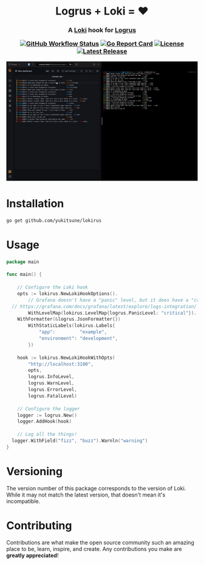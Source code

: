<h1 align="center">
  Logrus + Loki = ❤️
</h1>

<h3 align="center">
  A <a href="https://grafana.com/oss/loki/">Loki</a> hook for <a href="https://github.com/Sirupsen/logrus">Logrus</a>

[![GitHub Workflow Status](https://img.shields.io/github/workflow/status/yukitsune/lokirus/Build%20and%20Test)](https://github.com/yukitsune/lokirus/actions?query=workflow:Build%20and%20Test)
[![Go Report Card](https://goreportcard.com/badge/github.com/yukitsune/lokirus)](https://goreportcard.com/report/github.com/yukitsune/lokirus)
[![License](https://img.shields.io/github/license/YuKitsune/lokirus)](https://github.com/YuKitsune/lokirus/blob/main/LICENSE)
[![Latest Release](https://img.shields.io/github/v/release/YuKitsune/lokirus?include_prereleases)](https://github.com/YuKitsune/lokirus/releases)

  <img src="demo.gif" />
</h3>

# Installation

```sh
go get github.com/yukitsune/lokirus
```

# Usage

```go
package main

func main() {

	// Configure the Loki hook
	opts := lokirus.NewLokiHookOptions().
		// Grafana doesn't have a "panic" level, but it does have a "critical" level
  // https://grafana.com/docs/grafana/latest/explore/logs-integration/
		WithLevelMap(lokirus.LevelMap{logrus.PanicLevel: "critical"}).
    WithFormatter(&logrus.JsonFormatter{})
		WithStaticLabels(lokirus.Labels{
			"app":         "example",
			"environment": "development",
		})

	hook := lokirus.NewLokiHookWithOpts(
		"http://localhost:3100",
		opts,
		logrus.InfoLevel,
		logrus.WarnLevel,
		logrus.ErrorLevel,
		logrus.FatalLevel)

	// Configure the logger
	logger := logrus.New()
	logger.AddHook(hook)

	// Log all the things!
  logger.WithField("fizz", "buzz").Warnln("warning")
}
```

# Versioning

The version number of this package corresponds to the version of Loki.
While it may not match the latest version, that doesn't mean it's incompatible.

# Contributing

Contributions are what make the open source community such an amazing place to be, learn, inspire, and create.
Any contributions you make are **greatly appreciated**!
